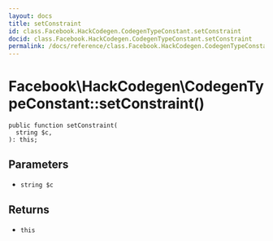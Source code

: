 ```yaml
---
layout: docs
title: setConstraint
id: class.Facebook.HackCodegen.CodegenTypeConstant.setConstraint
docid: class.Facebook.HackCodegen.CodegenTypeConstant.setConstraint
permalink: /docs/reference/class.Facebook.HackCodegen.CodegenTypeConstant.setConstraint.md
---
```

# Facebook\\HackCodegen\\CodegenTypeConstant::setConstraint()




``` Hack
public function setConstraint(
  string $c,
): this;
```




## Parameters




* ` string $c `




## Returns




- ` this `